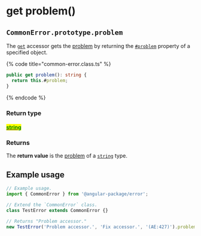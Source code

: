 # get problem()

## `CommonError.prototype.problem`

The [`get`](https://developer.mozilla.org/en-US/docs/Web/JavaScript/Reference/Functions/get) accessor gets the [problem](../../getting-started/basic-concepts.md#problem) by returning the [`#problem`](../properties/problem.md) property of a specified object.

{% code title="common-error.class.ts" %}
```typescript
public get problem(): string {
  return this.#problem;
}
```
{% endcode %}

### Return type

#### <mark style="color:green;"></mark>[<mark style="color:green;">string</mark>](https://www.typescriptlang.org/docs/handbook/basic-types.html#string)<mark style="color:green;"></mark>

### Returns

The **return value** is the [problem](../../getting-started/basic-concepts.md#problem) of a [`string`](https://developer.mozilla.org/en-US/docs/Web/JavaScript/Reference/Global\_Objects/String) type.

## Example usage

```typescript
// Example usage.
import { CommonError } from '@angular-package/error';

// Extend the `CommonError` class.
class TestError extends CommonError {}

// Returns "Problem accessor."
new TestError('Problem accessor.', 'Fix accessor.', '(AE:427)').problem;
```

